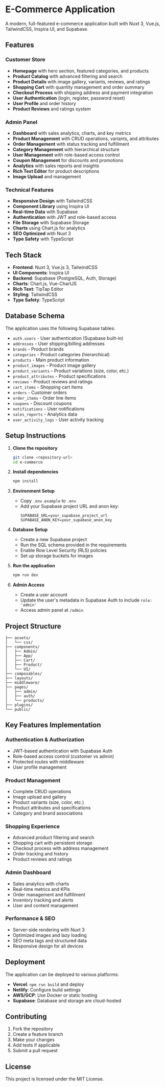 # E-Commerce Application

A modern, full-featured e-commerce application built with Nuxt 3, Vue.js, TailwindCSS, Inspira UI, and Supabase.

## Features

### Customer Store
- **Homepage** with hero section, featured categories, and products
- **Product Catalog** with advanced filtering and search
- **Product Details** with image gallery, variants, reviews, and ratings
- **Shopping Cart** with quantity management and order summary
- **Checkout Process** with shipping address and payment integration
- **User Authentication** (login, register, password reset)
- **User Profile** and order history
- **Product Reviews** and ratings system

### Admin Panel
- **Dashboard** with sales analytics, charts, and key metrics
- **Product Management** with CRUD operations, variants, and attributes
- **Order Management** with status tracking and fulfillment
- **Category Management** with hierarchical structure
- **User Management** with role-based access control
- **Coupon Management** for discounts and promotions
- **Analytics** with sales reports and insights
- **Rich Text Editor** for product descriptions
- **Image Upload** and management

### Technical Features
- **Responsive Design** with TailwindCSS
- **Component Library** using Inspira UI
- **Real-time Data** with Supabase
- **Authentication** with JWT and role-based access
- **File Storage** with Supabase Storage
- **Charts** using Chart.js for analytics
- **SEO Optimized** with Nuxt 3
- **Type Safety** with TypeScript

## Tech Stack

- **Frontend**: Nuxt 3, Vue.js 3, TailwindCSS
- **UI Components**: Inspira UI
- **Backend**: Supabase (PostgreSQL, Auth, Storage)
- **Charts**: Chart.js, Vue-ChartJS
- **Rich Text**: TipTap Editor
- **Styling**: TailwindCSS
- **Type Safety**: TypeScript

## Database Schema

The application uses the following Supabase tables:

- `auth.users` - User authentication (Supabase built-in)
- `addresses` - User shipping/billing addresses
- `brands` - Product brands
- `categories` - Product categories (hierarchical)
- `products` - Main product information
- `product_images` - Product image gallery
- `product_variants` - Product variations (size, color, etc.)
- `product_attributes` - Product specifications
- `reviews` - Product reviews and ratings
- `cart_items` - Shopping cart items
- `orders` - Customer orders
- `order_items` - Order line items
- `coupons` - Discount coupons
- `notifications` - User notifications
- `sales_reports` - Analytics data
- `user_activity_logs` - User activity tracking

## Setup Instructions

1. **Clone the repository**
   ```bash
   git clone <repository-url>
   cd e-commerce
   ```

2. **Install dependencies**
   ```bash
   npm install
   ```

3. **Environment Setup**
   - Copy `.env.example` to `.env`
   - Add your Supabase project URL and anon key:
     ```
     SUPABASE_URL=your_supabase_project_url
     SUPABASE_ANON_KEY=your_supabase_anon_key
     ```

4. **Database Setup**
   - Create a new Supabase project
   - Run the SQL schema provided in the requirements
   - Enable Row Level Security (RLS) policies
   - Set up storage buckets for images

5. **Run the application**
   ```bash
   npm run dev
   ```

6. **Admin Access**
   - Create a user account
   - Update the user's metadata in Supabase Auth to include `role: 'admin'`
   - Access admin panel at `/admin`

## Project Structure

```
├── assets/
│   └── css/
├── components/
│   ├── Admin/
│   ├── App/
│   ├── Cart/
│   ├── Product/
│   └── UI/
├── composables/
├── layouts/
├── middleware/
├── pages/
│   ├── admin/
│   ├── auth/
│   └── products/
├── plugins/
└── public/
```

## Key Features Implementation

### Authentication & Authorization
- JWT-based authentication with Supabase Auth
- Role-based access control (customer vs admin)
- Protected routes with middleware
- User profile management

### Product Management
- Complete CRUD operations
- Image upload and gallery
- Product variants (size, color, etc.)
- Product attributes and specifications
- Category and brand associations

### Shopping Experience
- Advanced product filtering and search
- Shopping cart with persistent storage
- Checkout process with address management
- Order tracking and history
- Product reviews and ratings

### Admin Dashboard
- Sales analytics with charts
- Real-time metrics and KPIs
- Order management and fulfillment
- Inventory tracking and alerts
- User and content management

### Performance & SEO
- Server-side rendering with Nuxt 3
- Optimized images and lazy loading
- SEO meta tags and structured data
- Responsive design for all devices

## Deployment

The application can be deployed to various platforms:

- **Vercel**: `npm run build` and deploy
- **Netlify**: Configure build settings
- **AWS/GCP**: Use Docker or static hosting
- **Supabase**: Database and storage are cloud-hosted

## Contributing

1. Fork the repository
2. Create a feature branch
3. Make your changes
4. Add tests if applicable
5. Submit a pull request

## License

This project is licensed under the MIT License.